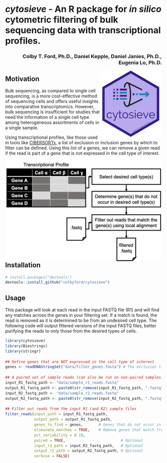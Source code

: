 # *cytosieve* - An R package for _in silico_ cytometric filtering of bulk sequencing data with transcriptional profiles.
<h3 align = "right">Colby T. Ford, Ph.D., Daniel Kepple, Daniel Janies, Ph.D., Eugenia Lo, Ph.D.</h3>

<img align="right" src="https://raw.githubusercontent.com/colbyford/cytosieve/main/img/cytosieve_hex.png" alt="cytosieve icon" width="200">

## Motivation
Bulk sequencing, as compared to single cell sequencing, is a more cost-effective method of sequencing cells and offers useful insights into comparative transcriptomics. However, bulk sequencing is insufficient for studies that need the information of a single cell type among heterogeneous assortments of cells in a single sample.

Using transcriptional profiles, like those used in tools like [CIBERSORTx](https://cibersortx.stanford.edu/), a list of exclusion or inclusion genes by which to filter can be defined. Using this list of a genes, we can remove a given read if the read is part of a gene that is not expressed in the cell type of interest.

<img align="right" src="https://raw.githubusercontent.com/colbyford/cytosieve/main/img/process.png" width=500>

## Installation
```r
# install.packages("devtools")
devtools::install_github("colbyford/cytosieve")
```

## Usage
This package will look at each read in the input FASTQ file (R1) and will find any matches across the genes in your filtering set. If a match is found, the read is removed as it is determined to be from an undesired cell type. The following code will output filtered versions of the input FASTQ files, better purifying the reads to only those from the desired types of cells.

```r
library(cytosieve)
library(Biostrings)
library(stringr)

## Define genes that are NOT expressed in the cell type of interest
genes <- readDNAStringSet("data/filter_genes.fasta") # The exclusion list of sequences

## A paired set of sample reads (can also be run on non-paired samples)
input_R1_fastq_path <- "data/sample_r1_reads.fastq"
output_R1_fastq_path <- paste0(str_remove(input_R1_fastq_path, ".fastq"), "_filtered.fastq")
input_R2_fastq_path <- "data/sample_r2_reads.fastq"
output_R2_fastq_path <- paste0(str_remove(input_R2_fastq_path, ".fastq"), "_filtered.fastq")

## Filter out reads from the input R1 (and R2) sample files
filter_reads(input_path = input_R1_fastq_path,
             output_path = output_R1_fastq_path,
             genes_to_find = genes,       # Genes that do not occur in the desired cell type
             eliminate_matches = TRUE,    # Remove genes that match from the exclusion list
             pct_variability = 0.10,
             paired = TRUE,                         # Optional
             input_r2_path = input_R2_fastq_path,   # Optional
             output_r2_path = output_R2_fastq_path, # Optional
             verbose = FALSE)
```
